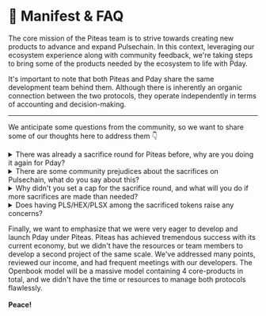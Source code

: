 # 💬 Manifest & FAQ

The core mission of the Piteas team is to strive towards creating new products to advance and expand Pulsechain. In this context, leveraging our ecosystem experience along with community feedback, we're taking steps to bring some of the products needed by the ecosystem to life with Pday.

It's important to note that both Piteas and Pday share the same development team behind them. Although there is inherently an organic connection between the two protocols, they operate independently in terms of accounting and decision-making.

***

We anticipate some questions from the community, so we want to share some of our thoughts here to address them 👇

<details>

<summary>There was already a sacrifice round for Piteas before, why are you doing it again for Pday?</summary>

As mentioned, each protocol will have its own accounting, so we believe it's necessary to evaluate each process separately. However, let's delve a bit deeper to address any lingering questions.

This isn't a meme or hyped protocol; we're building an economy. There will be an intensive development process lasting 3-4 months, and it needs to be financed.

The community has seen what we've built with Piteas with a small budget, and we receive praise for it frequently. It's clear that this time we need a bigger budget because we're hiring new talent. So far, we've agreed to contracts with 2 back-end devs, 1 front-end dev, and a computer scientist for consultancy in the AI phase. As you can imagine, the annual salaries of these individuals are high. Remember that 1inch has a core team of \~15 people and over 70 contributors; as Piteas, we've produced a product of that level with a team of 4. We'll go through a similar process for the new project. Having talented and not overly greedy developers is crucial.

</details>

<details>

<summary>There are some community prejudices about the sacrifices on Pulsechain, what do you say about this?</summary>

We understand the community's cautious approach to this issue, but we'd like to say a few things to dispel these prejudices on our behalf.

Piteas is a non-forked, native product developed entirely by our team, considered one of the most difficult to develop in the DeFi space. Nevertheless, our team developed Piteas entirely using their own resources and launched it after completing all audits. This makes it the first project to be launched before a sacrifice on Pulsechain. During the sacrifice process, the community showed lower participation than expected (partly due to the SEC decision being around the same time), and we had a budget of \~$550K post-TGE. Additionally, we'd like to mention that the funds from the protocol treasury were also sacrificed.

Ultimately, with this limited budget, we launched PTS, and as of February 2024, we believe it's necessary to share the following data.

* The PTS token price is trading \~4x higher than the sac price.
* The TVL of token liquidities from our treasury exceeds $2,000,000.
* In the 6 months post-TGE, PTS buybacks exceeding $450,000 in current value were made. These tokens were allocated for staking rewards.
* In the 7-month period, Piteas has generated approximately $650,000, surpassing the sacrifice budget, 75% of which was used for protocol developments. We currently have a significant treasury.
* Since its launch, Piteas has become the second most transaction-intensive protocol on Pulsechain.

As y'all can see from the above statistics, Piteas has made significant investments in a short period and has received increasing user numbers and protocol revenue in return. In short, while we understand and acknowledge the prejudices in the sacrifice processes; these do not apply to Piteas.

</details>

<details>

<summary>Why didn't you set a cap for the sacrifice round, and what will you do if more sacrifices are made than needed?</summary>

This was one of the main concerns of our team. However, in the final decision, we decided to forgo setting a limit on a stage we call "sacrifice." We believe in letting the community determine the value of Pday. However, we'd like to mention that we have A/B plans in place. Here's how it works:

Sacrifice assets can never be used for personal purposes outside of protocol needs and expenses! This is one of our fundamental principles, as seen in the Piteas process, and is non-negotiable. During the complex development process of Pday, there will be significant expenses, and both these expenses and the provision of liquidity during the TGE stage and afterwards will be funded using sacrifice assets. In the event of any excess assets remaining from this planning process, there are three possibilities. The first is allocating assets for liquidity and treasury. The second is funding the development process of new products belonging to the Pday protocol. The final option is to fairly payback those who participated in the sacrifice round.

Rest assured that we uphold ethical values, and if there's an excessive amount of assets that would create more responsibility than we deserve, we won't hesitate to consult with our community and sacrificers on what to do.

</details>

<details>

<summary>Does having PLS/HEX/PLSX among the sacrificed tokens raise any concerns?</summary>

Absolutely, that's correct! Like with Piteas, we have a plan to address this issue for Pday as well. To avoid creating selling pressure on HEX and Pulsechain assets, we'll pay for all development and post-development expenses of Pday with stables/others. We'll also provide ecosystem tokens along with PDAY during the liquidity generation phase to strengthen these ecosystem assets. In summary, eliminating selling pressure for ecosystem assets and convincing the community about this is one of our priorities.

</details>

Finally, we want to emphasize that we were very eager to develop and launch Pday under Piteas. Piteas has achieved tremendous success with its current economy, but we didn't have the resources or team members to develop a second project of the same scale. We've addressed many points, reviewed our income, and had frequent meetings with our developers. The Openbook model will be a massive model containing 4 core-products in total, and we didn't have the time or resources to manage both protocols flawlessly.\
\
**Peace!**
